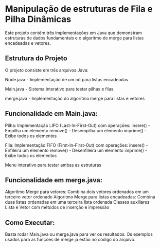 # Manipulação de estruturas de Fila e Pilha Dinâmicas 


Este projeto contém três implementações em Java que demonstram estruturas de dados fundamentais e o algoritmo de merge para listas encadeadas e vetores.

## Estrutura do Projeto

O projeto consiste em três arquivos Java:

Node.java - Implementação de um nó para listas encadeadas

Main.java - Sistema interativo para testar pilhas e filas

merge.java - Implementação do algoritmo merge para listas e vetores


## Funcionalidade em Main.java:

Pilha: Implementação LIFO (Last-In-First-Out) com operações:
insere() - Empilha um elemento
remove() - Desempilha um elemento
imprime() - Exibe todos os elementos

Fila: Implementação FIFO (First-In-First-Out) com operações:
insere() - Enfileira um elemento
remove() - Desenfileira um elemento
imprime() - Exibe todos os elementos

Menu interativo para testar ambas as estruturas

## Funcionalidade em merge.java:

Algoritmo Merge para vetores: Combina dois vetores ordenados em um terceiro vetor ordenado
Algoritmo Merge para listas encadeadas: Combina duas listas ordenadas em uma terceira lista ordenada
Classes auxiliares Lista e Vetor com métodos de inserção e impressão

## Como Executar:

Basta rodar Main.java ou merge.java para ver os resultados. Os exemplos usados para as funções de merge já estão no código do arquivo.
  
